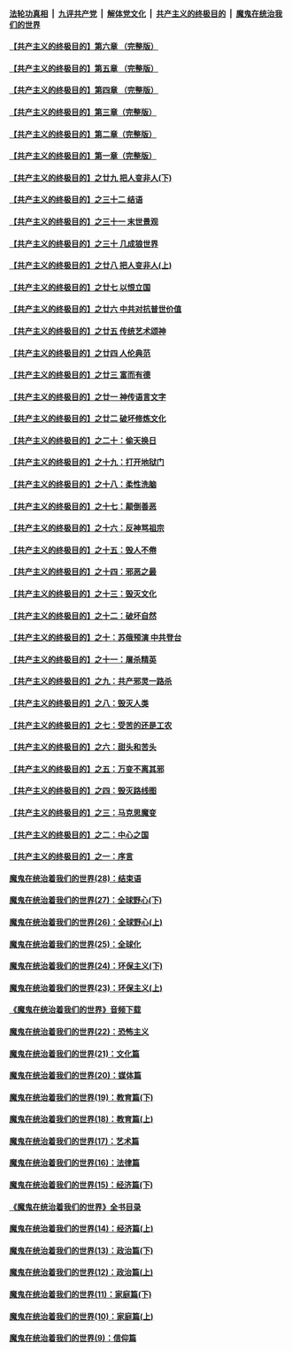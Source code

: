 ####  [法轮功真相](../../../../basic/blob/master/README.md?t=04210601) &nbsp;|&nbsp; [九评共产党](../../../../9ping.md/blob/master/README.md?t=04210601) &nbsp;|&nbsp; [解体党文化](../../../../jtdwh.md/blob/master/README.md?t=04210601)  &nbsp;|&nbsp; [共产主义的终极目的](../../../../gczydzjmd.md/blob/master/README.md?t=04210601) &nbsp;|&nbsp; [魔鬼在统治我们的世界](../../../../mgztzwmdsj.md/blob/master/README.md?t=04210601) 

#### [【共产主义的终极目的】第六章 （完整版）](../pages/nsc422/n11428913.md?t=04210601) 

#### [【共产主义的终极目的】第五章 （完整版）](../pages/nsc422/n11428912.md?t=04210601) 

#### [【共产主义的终极目的】第四章 （完整版）](../pages/nsc422/n11428907.md?t=04210601) 

#### [【共产主义的终极目的】第三章（完整版）](../pages/nsc422/n11428848.md?t=04210601) 

#### [【共产主义的终极目的】第二章（完整版）](../pages/nsc422/n11428831.md?t=04210601) 

#### [【共产主义的终极目的】第一章（完整版）](../pages/nsc422/n11417651.md?t=04210601) 

#### [【共产主义的终极目的】之廿九 把人变非人(下)](../pages/nsc422/n11344140.md?t=04210601) 

#### [【共产主义的终极目的】之三十二 结语](../pages/nsc422/n11360535.md?t=04210601) 

#### [【共产主义的终极目的】之三十一 末世景观](../pages/nsc422/n11351129.md?t=04210601) 

#### [【共产主义的终极目的】之三十 几成狼世界](../pages/nsc422/n11348280.md?t=04210601) 

#### [【共产主义的终极目的】之廿八 把人变非人(上)](../pages/nsc422/n11340492.md?t=04210601) 

#### [【共产主义的终极目的】之廿七 以恨立国](../pages/nsc422/n11336944.md?t=04210601) 

#### [【共产主义的终极目的】之廿六 中共对抗普世价值](../pages/nsc422/n11324785.md?t=04210601) 

#### [【共产主义的终极目的】之廿五 传统艺术颂神](../pages/nsc422/n11296396.md?t=04210601) 

#### [【共产主义的终极目的】之廿四 人伦典范](../pages/nsc422/n11296397.md?t=04210601) 

#### [【共产主义的终极目的】之廿三 富而有德](../pages/nsc422/n11283598.md?t=04210601) 

#### [【共产主义的终极目的】之廿一 神传语言文字](../pages/nsc422/n11263265.md?t=04210601) 

#### [【共产主义的终极目的】之廿二 破坏修炼文化](../pages/nsc422/n11245728.md?t=04210601) 

#### [【共产主义的终极目的】之二十：偷天换日](../pages/nsc422/n11238846.md?t=04210601) 

#### [【共产主义的终极目的】之十九：打开地狱门](../pages/nsc422/n11206376.md?t=04210601) 

#### [【共产主义的终极目的】之十八：柔性洗脑](../pages/nsc422/n11199994.md?t=04210601) 

#### [【共产主义的终极目的】之十七：颠倒善恶](../pages/nsc422/n11179782.md?t=04210601) 

#### [【共产主义的终极目的】之十六：反神骂祖宗](../pages/nsc422/n11166798.md?t=04210601) 

#### [【共产主义的终极目的】之十五：毁人不倦](../pages/nsc422/n11166792.md?t=04210601) 

#### [【共产主义的终极目的】之十四：邪恶之最](../pages/nsc422/n11150249.md?t=04210601) 

#### [【共产主义的终极目的】之十三：毁灭文化](../pages/nsc422/n11135227.md?t=04210601) 

#### [【共产主义的终极目的】之十二：破坏自然](../pages/nsc422/n11135214.md?t=04210601) 

#### [【共产主义的终极目的】之十：苏俄预演 中共登台](../pages/nsc422/n11118424.md?t=04210601) 

#### [【共产主义的终极目的】之十一：屠杀精英](../pages/nsc422/n11118442.md?t=04210601) 

#### [【共产主义的终极目的】之九：共产邪灵一路杀](../pages/nsc422/n11114139.md?t=04210601) 

#### [【共产主义的终极目的】之八：毁灭人类](../pages/nsc422/n11108503.md?t=04210601) 

#### [【共产主义的终极目的】之七：受苦的还是工农](../pages/nsc422/n11101809.md?t=04210601) 

#### [【共产主义的终极目的】之六：甜头和苦头](../pages/nsc422/n11096971.md?t=04210601) 

#### [【共产主义的终极目的】之五：万变不离其邪](../pages/nsc422/n11091285.md?t=04210601) 

#### [【共产主义的终极目的】之四：毁灭路线图](../pages/nsc422/n11086284.md?t=04210601) 

#### [【共产主义的终极目的】之三：马克思魔变](../pages/nsc422/n11061941.md?t=04210601) 

#### [【共产主义的终极目的】之二：中心之国](../pages/nsc422/n11047728.md?t=04210601) 

#### [【共产主义的终极目的】之一：序言](../pages/nsc422/n11086077.md?t=04210601) 

#### [魔鬼在统治着我们的世界(28)：结束语](../pages/nsc422/n10936246.md?t=04210601) 

#### [魔鬼在统治着我们的世界(27)：全球野心(下)](../pages/nsc422/n10928319.md?t=04210601) 

#### [魔鬼在统治着我们的世界(26)：全球野心(上)](../pages/nsc422/n10900318.md?t=04210601) 

#### [魔鬼在统治着我们的世界(25)：全球化](../pages/nsc422/n10788205.md?t=04210601) 

#### [魔鬼在统治着我们的世界(24)：环保主义(下)](../pages/nsc422/n10695307.md?t=04210601) 

#### [魔鬼在统治着我们的世界(23)：环保主义(上)](../pages/nsc422/n10688613.md?t=04210601) 

#### [《魔鬼在统治着我们的世界》音频下载](../pages/nsc422/n10635553.md?t=04210601) 

#### [魔鬼在统治着我们的世界(22)：恐怖主义](../pages/nsc422/n10614727.md?t=04210601) 

#### [魔鬼在统治着我们的世界(21)：文化篇](../pages/nsc422/n10597706.md?t=04210601) 

#### [魔鬼在统治着我们的世界(20)：媒体篇](../pages/nsc422/n10586579.md?t=04210601) 

#### [魔鬼在统治着我们的世界(19)：教育篇(下)](../pages/nsc422/n10564808.md?t=04210601) 

#### [魔鬼在统治着我们的世界(18)：教育篇(上)](../pages/nsc422/n10526970.md?t=04210601) 

#### [魔鬼在统治着我们的世界(17)：艺术篇](../pages/nsc422/n10499093.md?t=04210601) 

#### [魔鬼在统治着我们的世界(16)：法律篇](../pages/nsc422/n10485969.md?t=04210601) 

#### [魔鬼在统治着我们的世界(15)：经济篇(下)](../pages/nsc422/n10469975.md?t=04210601) 

#### [《魔鬼在统治着我们的世界》全书目录](../pages/nsc422/n10464261.md?t=04210601) 

#### [魔鬼在统治着我们的世界(14)：经济篇(上)](../pages/nsc422/n10457370.md?t=04210601) 

#### [魔鬼在统治着我们的世界(13)：政治篇(下)](../pages/nsc422/n10448270.md?t=04210601) 

#### [魔鬼在统治着我们的世界(12)：政治篇(上)](../pages/nsc422/n10444576.md?t=04210601) 

#### [魔鬼在统治着我们的世界(11)：家庭篇(下)](../pages/nsc422/n10440961.md?t=04210601) 

#### [魔鬼在统治着我们的世界(10)：家庭篇(上)](../pages/nsc422/n10435448.md?t=04210601) 

#### [魔鬼在统治着我们的世界(9)：信仰篇](../pages/nsc422/n10432159.md?t=04210601) 

